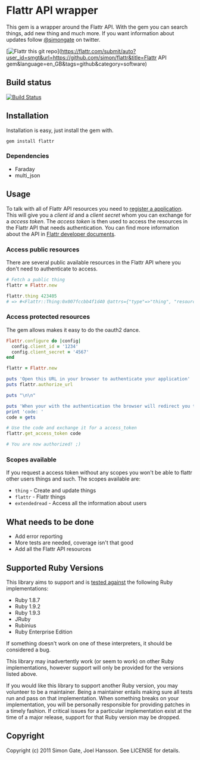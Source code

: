# Flattr API wrapper

This gem is a wrapper around the Flattr API. With the gem you can search things, add new thing and much more. If you want information about updates follow [@simongate](http://twitter.com/simongate) on twitter.

[![Flattr this git repo](http://api.flattr.com/button/flattr-badge-large.png)](https://flattr.com/submit/auto?user_id=smgt&url=https://github.com/simon/flattr&title=Flattr API gem&language=en_GB&tags=github&category=software)

## Build status

[![Build
Status](https://secure.travis-ci.org/simon/flattr.png)](http://travis-ci.org/simon/flattr)

## Installation

Installation is easy, just install the gem with.

`gem install flattr`

### Dependencies

  * Faraday
  * multi_json

## Usage

To talk with all of Flattr API resources you need to [register a application](http://flattr.com/apps). This will give you a *client id* and a *client secret* whom you can exchange for a *access token*. The *access token* is then used to access the resources in the Flattr API that needs authentication. You can find more information about the API in [Flattr developer documents](http://developers.flattr.net/v2).

### Access public resources

There are several public available resources in the Flattr API where you don't need to authenticate to access.

```ruby
# Fetch a public thing
flattr = Flattr.new

flattr.thing 423405
# => #<Flattr::Thing:0x007fccbb4f1d40 @attrs={"type"=>"thing", "resource"=>"https://api.flattr.com/rest/v2/things/423405", "link"=>"https://flattr.com/thing/423405", "id"=>423405, "url"=>"http://blog.flattr.net/2011/10/api-v2-beta-out-whats-changed/", "language"=>"en_GB", "category"=>"text", "owner"=>{"type"=>"user", "resource"=>"https://api.flattr.com/rest/v2/users/flattr", "link"=>"https://flattr.com/profile/flattr", "username"=>"flattr"}, "hidden"=>false, "created_at"=>1319704532, "tags"=>["api"], "flattrs"=>9, "description"=>"We have been working hard to deliver a great experience for developers and tried to build a good foundation for easily add new features. The API will remain in beta for a while for us to kill quirks and refine some of the resources, this means there might be big changes without notice for ...", "title"=>"API v2 beta out – what’s changed?"}>
```

### Access protected resources

The gem allows makes it easy to do the oauth2 dance.

```ruby
Flattr.configure do |config|
  config.client_id = '1234'
  config.client_secret = '4567'
end

flattr = Flattr.new

puts 'Open this URL in your browser to authenticate your application'
puts flattr.authorize_url

puts "\n\n"

puts 'When your with the authentication the browser will redirect you to the callback URL you specified when creating a application. It has also included a code in the query string. Copy paste this code to the command line.'
print 'code: '
code = gets

# Use the code and exchange it for a access_token
flattr.get_access_token code

# You are now authorized! ;)

```

### Scopes available

If you request a access token without any scopes you won't be able to flattr other users things and such. The scopes available are:

* `thing` - Create and update things
* `flattr` - Flattr things
* `extendedread` - Access all the information about users

## What needs to be done

* Add error reporting
* More tests are needed, coverage isn't that good
* Add all the Flattr API resources

## Supported Ruby Versions

This library aims to support and is [tested against](http://travis-ci.org/simon/flattr) the following Ruby implementations:

* Ruby 1.8.7
* Ruby 1.9.2
* Ruby 1.9.3
* JRuby
* Rubinius
* Ruby Enterprise Edition

If something doesn't work on one of these interpreters, it should be considered a bug.

This library may inadvertently work (or seem to work) on other Ruby implementations, however support will only be provided for the versions listed above.

If you would like this library to support another Ruby version, you may volunteer to be a maintainer. Being a maintainer entails making sure all tests run and pass on that implementation. When something breaks on your implementation, you will be personally responsible for providing patches in a timely fashion. If critical issues for a particular implementation exist at the time of a major release, support for that Ruby version may be dropped.

## Copyright

Copyright (c) 2011 Simon Gate, Joel Hansson. See LICENSE for details.

